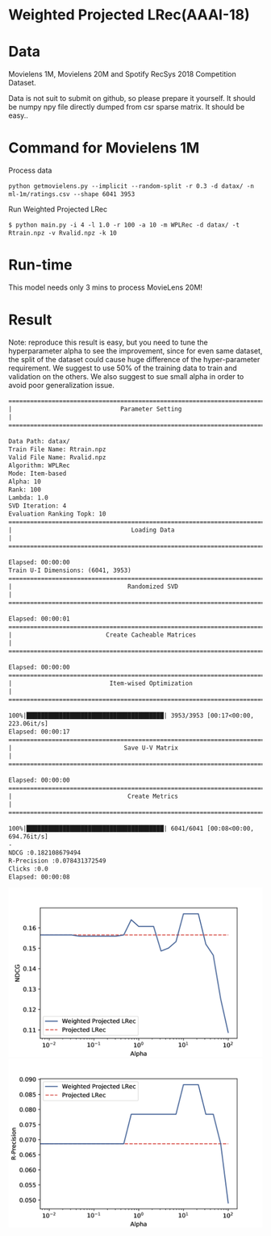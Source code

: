 Weighted Projected LRec(AAAI-18)
================================

# Data
Movielens 1M,
Movielens 20M and
Spotify RecSys 2018 Competition Dataset.

Data is not suit to submit on github, so please prepare it yourself. It should be numpy npy file directly 
dumped from csr sparse matrix. It should be easy.. 

# Command for Movielens 1M
Process data
```
python getmovielens.py --implicit --random-split -r 0.3 -d datax/ -n ml-1m/ratings.csv --shape 6041 3953
```

Run Weighted Projected LRec
```
$ python main.py -i 4 -l 1.0 -r 100 -a 10 -m WPLRec -d datax/ -t Rtrain.npz -v Rvalid.npz -k 10
```

# Run-time
This model needs only 3 mins to process MovieLens 20M!

# Result
Note: reproduce this result is easy, but you need to tune the hyperparameter alpha to
see the improvement, since for even same dataset, the split of the dataset could cause
huge difference of the hyper-parameter requirement. We suggest to use 50% of the training
data to train and validation on the others. We also suggest to sue small alpha in order
to avoid poor generalization issue.
 
```
================================================================================
|                              Parameter Setting                               |
================================================================================

Data Path: datax/
Train File Name: Rtrain.npz
Valid File Name: Rvalid.npz
Algorithm: WPLRec
Mode: Item-based
Alpha: 10
Rank: 100
Lambda: 1.0
SVD Iteration: 4
Evaluation Ranking Topk: 10
================================================================================
|                                 Loading Data                                 |
================================================================================

Elapsed: 00:00:00
Train U-I Dimensions: (6041, 3953)
================================================================================
|                                Randomized SVD                                |
================================================================================

Elapsed: 00:00:01
================================================================================
|                          Create Cacheable Matrices                           |
================================================================================

Elapsed: 00:00:00
================================================================================
|                           Item-wised Optimization                            |
================================================================================

100%|██████████████████████████████████████| 3953/3953 [00:17<00:00, 223.06it/s]
Elapsed: 00:00:17
================================================================================
|                               Save U-V Matrix                                |
================================================================================

Elapsed: 00:00:00
================================================================================
|                                Create Metrics                                |
================================================================================

100%|██████████████████████████████████████| 6041/6041 [00:08<00:00, 694.76it/s]
-
NDCG :0.182108679494
R-Precision :0.078431372549
Clicks :0.0
Elapsed: 00:00:08

```

![NDCG](figures/NDCG.png) <!-- .element height="50%" width="50%" -->
![R-Precision](figures/R-Precision.png) <!-- .element height="50%" width="50%" -->
